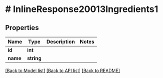 # # InlineResponse20013Ingredients1

## Properties

Name | Type | Description | Notes
------------ | ------------- | ------------- | -------------
**id** | **int** |  | 
**name** | **string** |  | 

[[Back to Model list]](../../README.md#documentation-for-models) [[Back to API list]](../../README.md#documentation-for-api-endpoints) [[Back to README]](../../README.md)


